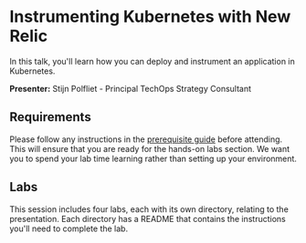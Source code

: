 # Instrumenting Kubernetes with New Relic

In this talk, you'll learn how you can deploy and instrument an application in Kubernetes.

**Presenter:** Stijn Polfliet - Principal TechOps Strategy Consultant

## Requirements

Please follow any instructions in the [prerequisite guide](REQUIREMENTS.md) before attending. This will ensure that you are ready for the hands-on labs section. We want you to spend your lab time learning rather than setting up your environment.

## Labs

This session includes four labs, each with its own directory, relating to the presentation. Each directory has a README that contains the instructions you'll need to complete the lab.
